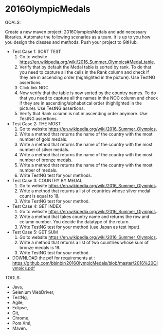 # 2016OlympicMedals

GOALS:
 
 Create a new maven project: 2016OlympicsMedals and add necessary libraries. Automate the following scenarios as a team. It is up to you how you design the classes and methods.
Push your project to GitHub.
* Test Case 1: SORT TEST
  1. Go to website https://en.wikipedia.org/wiki/2016_Summer_Olympics#Medal_table.
  2. Verify that by default the Medal table is sorted by rank. To do that you need to capture all the cells in the Rank column and check if they are in ascending order (highlighted in the picture). Use TestNG assertions.
  3. Click link NOC.
  4. Now verify that the table is now sorted by the country names. To do that you need to capture all the names in the NOC column and check if they are in ascending/alphabetical order (highlighted in the picture). Use TestNG assertions.
  5. Verify that Rank column is not in ascending order anymore. Use TestNG assertions.
* Test Case 2: THE MOST
  1. Go to website https://en.wikipedia.org/wiki/2016_Summer_Olympics.
  2. Write a method that returns the name of the country with the most number of gold medals.
  3. Write a method that returns the name of the country with the most number of silver medals.
  4. Write a method that returns the name of the country with the most number of bronze medals.
  5. Write a method that returns the name of the country with the most number of medals.
  6. Write TestNG test for your methods.
* Test Case 3: COUNTRY BY MEDAL
  1. Go to website https://en.wikipedia.org/wiki/2016_Summer_Olympics.
  2. Write a method that returns a list of countries whose silver medal count is equal to 18.
  3. Write TestNG test for your method.
* Test Case 4: GET INDEX
  1. Go to website https://en.wikipedia.org/wiki/2016_Summer_Olympics.
  2. Write a method that takes country name and returns the row and column number. You decide the datatype of the return.
  3. Write TestNG test for your method (use Japan as test input).
* Test Case 5: GET SUM
  1. Go to website https://en.wikipedia.org/wiki/2016_Summer_Olympics.
  2. Write a method that returns a list of two countries whose sum of bronze medals is 18.
  3. Write TestNG test for your method.
* DOWNLOAD the pdf for requirements at : https://github.com/bbinbir/2016OlympicMedals/blob/master/2016%20Olympics.pdf

TOOLS:
* Java, 
* Selenium WebDriver, 
* TestNg, 
* Agile, 
* Eclipse, 
* Git, 
* Chrome, 
* Pom Xml, 
* Maven.
